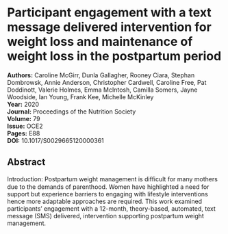 # Participant engagement with a text message delivered intervention for weight loss and maintenance of weight loss in the postpartum period

**Authors:** Caroline McGirr, Dunla Gallagher, Rooney Ciara, Stephan Dombrowsk, Annie Anderson, Christopher Cardwell, Caroline Free, Pat Doddinott, Valerie Holmes, Emma McIntosh, Camilla Somers, Jayne Woodside, Ian Young, Frank Kee, Michelle McKinley  
**Year:** 2020  
**Journal:** Proceedings of the Nutrition Society  
**Volume:** 79  
**Issue:** OCE2  
**Pages:** E88  
**DOI:** 10.1017/S0029665120000361  

## Abstract
Introduction: Postpartum weight management is difﬁcult for many mothers due to the demands of parenthood. Women have highlighted a need for support but experience barriers to engaging with lifestyle interventions hence more adaptable approaches are required. This work examined participants’ engagement with a 12-month, theory-based, automated, text message (SMS) delivered, intervention supporting postpartum weight management.

